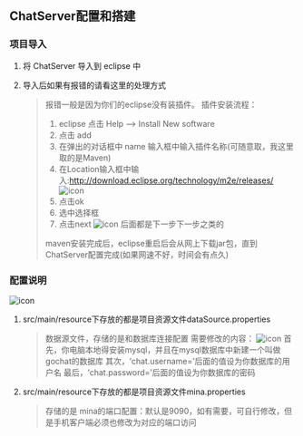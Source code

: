 ## ChatServer配置和搭建

### 项目导入
1. 将 ChatServer 导入到 eclipse 中
2. 导入后如果有报错的请看这里的处理方式 

	> 报错一般是因为你们的eclipse没有装插件。
	> 插件安装流程：
	> 1. eclipse 点击 Help --> Install New software
	> 2. 点击 add
	> 3. 在弹出的对话框中 name 输入框中输入插件名称(可随意取，我这里取的是Maven)
	> 4. 在Location输入框中输入:http://download.eclipse.org/technology/m2e/releases/
	> ![icon](/image_notice/install_maven_1.png)
	> 4. 点击ok
	> 5. 选中选择框
	> 6. 点击next
	> ![icon](/image_notice/install_maven_2.png)
	> 后面都是下一步下一步之类的
	>
	> maven安装完成后，eclipse重启后会从网上下载jar包，直到ChatServer配置完成(如果网速不好，时间会有点久)




### 配置说明
![icon](/image_notice/chat_server_1.png)

1. src/main/resource下存放的都是项目资源文件dataSource.properties
	
	> 数据源文件，存储的是和数据库连接配置
	> 需要修改的内容：
	> ![icon](/image_notice/chat_server_2.png)
	> 首先，你电脑本地得安装mysql，并且在mysql数据库中新建一个叫做gochat的数据库
	> 其次，‘chat.username=’后面的值设为你数据库的用户名
	> 最后，‘chat.password=’后面的值设为你数据库的密码


2. src/main/resource下存放的都是项目资源文件mina.properties

	> 存储的是 mina的端口配置：默认是9090，如有需要，可自行修改，但是手机客户端必须也修改为对应的端口访问


